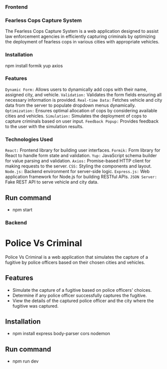 ### Frontend

### Fearless Cops Capture System

The Fearless Cops Capture System is a web application designed to assist law enforcement agencies in efficiently capturing criminals by optimizing the deployment of fearless cops in various cities with appropriate vehicles.

### Installation
npm install formik yup axios 
### Features

`Dynamic Form:` Allows users to dynamically add cops with their name, assigned city, and vehicle.
`Validation:` Validates the form fields ensuring all necessary information is provided.
`Real-time Data:` Fetches vehicle and city data from the server to populate dropdown menus dynamically.
`Optimization:` Ensures optimal allocation of cops by considering available cities and vehicles.
`Simulation:` Simulates the deployment of cops to capture criminals based on user input.
`Feedback Popup:` Provides feedback to the user with the simulation results.

### Technologies Used

`React:` Frontend library for building user interfaces.
`Formik:` Form library for React to handle form state and validation.
`Yup:` JavaScript schema builder for value parsing and validation.
`Axios:` Promise-based HTTP client for making requests to the server.
`CSS:` Styling the components and layout.
`Node.js:` Backend environment for server-side logic.
`Express.js:` Web application framework for Node.js for building RESTful APIs.
`JSON Server:` Fake REST API to serve vehicle and city data.

## Run command
- npm start


### Backend 
# Police Vs Criminal

Police Vs Criminal is a web application that simulates the capture of a fugitive by police officers based on their chosen cities and vehicles.

## Features

- Simulate the capture of a fugitive based on police officers' choices.
- Determine if any police officer successfully captures the fugitive.
- View the details of the captured police officer and the city where the fugitive was captured.

## Installation
- npm install express body-parser cors nodemon

## Run command
- npm run dev 
